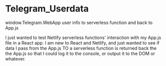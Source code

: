 # Telegram_Userdata
window.Telegram.WebApp user info to serverless function and back to App.js

I just wanted to test Netlify serverless functions' interaction with my App.js file in a React app. 
I am new to React and Netlify, and just wanted to see if data I pass from the App.js TO a serverless function is returned back the the App.js so that I could log it to the console, or output it to the DOM or whatever.

